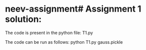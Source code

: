 # neev-assignment# Assignment 1 solution:

The code is present in the python file: T1.py

The code can be run as follows:
python T1.py gauss.pickle
